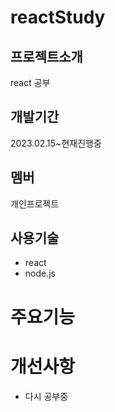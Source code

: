 # reactStudy 
>
## 프로젝트소개
>
react 공부
## 개발기간
>
2023.02.15~현재진행중
## 멤버
>
개인프로젝트
## 사용기술
>
- react
- node.js

# 주요기능
>
# 개선사항
- 다시 공부중